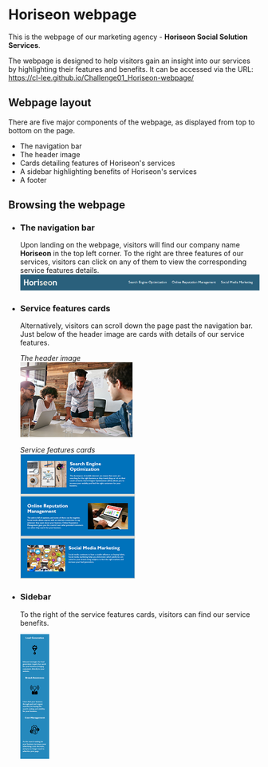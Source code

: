 # Horiseon webpage

This is the webpage of our marketing agency - **Horiseon Social Solution Services**. <br>

The webpage is designed to help visitors gain an insight into our services by highlighting their features and benefits. It can be accessed via the URL: https://cl-lee.github.io/Challenge01_Horiseon-webpage/

## Webpage layout

There are five major components of the webpage, as displayed from top to bottom on the page.
* The navigation bar
* The header image
* Cards detailing features of Horiseon's services
* A sidebar highlighting benefits of Horiseon's services
* A footer

## Browsing the webpage

* ### The navigation bar

  Upon landing on the webpage, visitors will find our company name **Horiseon** in the top left corner. To the right are three features of our services, visitors can click on any of them to view the corresponding service features details.  
    ![The navigation bar of the Horiseon webpage](./assets/README/navigation-bar.png)  


* ### Service features cards

  Alternatively, visitors can scroll down the page past the navigation bar. Just below of the header image are cards with details of our service features.  

  *The header image*  
  ![The header image](./assets/README/digital-marketing-meeting.png)  
    
  *Service features cards*  
  ![Cards detailing our service features](./assets/README/service-feature-cards.png)

* ### Sidebar
  
  To the right of the service features cards, visitors can find our service benefits.

  ![Service benefits](./assets/README/service-benefits.png)  